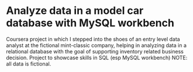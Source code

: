 # Analyze data in a model car database with MySQL workbench
Coursera project in which I stepped into the shoes of an entry level data analyst at the fictional mint-classic company, helping in analyzing data in a relational database with the goal of supporting inventory related business decision. Project to showcase skills in SQL (esp MySQL workbench)
NOTE: all data is fictional.
